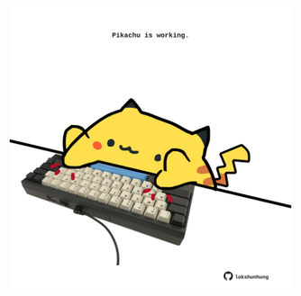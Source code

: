 <!-- built at 05/02/2024, 01:22:56 UTC -->
<p align="center">
  <img width="500" height="500" src="./ReadmeImage.svg">
</p>
